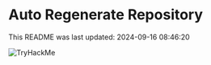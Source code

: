 # Auto Regenerate Repository

This README was last updated: 2024-09-16 08:46:20

 ![TryHackMe](https://tryhackme.com/badge/533634)